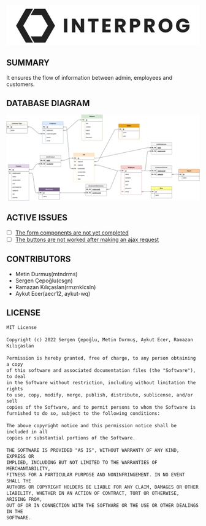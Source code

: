 ![logo](/docs/logo.png)

## SUMMARY

It ensures the flow of information between admin, employees and customers.

## DATABASE DIAGRAM

![diagram](/docs/diagram.png)

## ACTIVE ISSUES

- [ ] [The form components are not yet completed](https://github.com/csgn/interprog/issues/37)
- [ ] [The buttons are not worked after making an ajax request](https://github.com/csgn/interprog/issues/34)

## CONTRIBUTORS
- Metin Durmuş(mtndrms)
- Sergen Çepoğlu(csgn)
- Ramazan Kılıçaslan(rmznklcsln)
- Aykut Ecer(aecr12, aykut-wq)

## LICENSE

```
MIT License

Copyright (c) 2022 Sergen Çepoğlu, Metin Durmuş, Aykut Ecer, Ramazan Kılıçaslan

Permission is hereby granted, free of charge, to any person obtaining a copy
of this software and associated documentation files (the "Software"), to deal
in the Software without restriction, including without limitation the rights
to use, copy, modify, merge, publish, distribute, sublicense, and/or sell
copies of the Software, and to permit persons to whom the Software is
furnished to do so, subject to the following conditions:

The above copyright notice and this permission notice shall be included in all
copies or substantial portions of the Software.

THE SOFTWARE IS PROVIDED "AS IS", WITHOUT WARRANTY OF ANY KIND, EXPRESS OR
IMPLIED, INCLUDING BUT NOT LIMITED TO THE WARRANTIES OF MERCHANTABILITY,
FITNESS FOR A PARTICULAR PURPOSE AND NONINFRINGEMENT. IN NO EVENT SHALL THE
AUTHORS OR COPYRIGHT HOLDERS BE LIABLE FOR ANY CLAIM, DAMAGES OR OTHER
LIABILITY, WHETHER IN AN ACTION OF CONTRACT, TORT OR OTHERWISE, ARISING FROM,
OUT OF OR IN CONNECTION WITH THE SOFTWARE OR THE USE OR OTHER DEALINGS IN THE
SOFTWARE.
```
